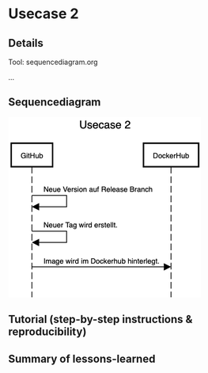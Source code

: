 # Usecase 2

## Details
Tool: sequencediagram.org

...

## Sequencediagram
![Usecase2](Images/Usecase2.png)

## Tutorial (step-by-step instructions & reproducibility)

## Summary of lessons-learned
